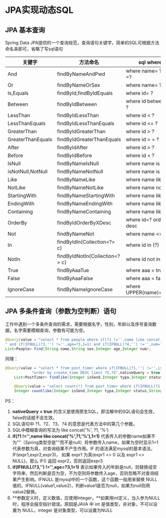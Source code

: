 # JPA实现动态SQL


<!--more-->

## JPA 基本查询

Spring Data JPA提供的一个查询规范，查询语句关键字，简单的SQL可根据方法命名来即可，省略了写sql语句

|   关键字    |   方法命名   |    sql where字句   |
| ---- | ---- | ---- |
|And            |         findByNameAndPwd        |            where name= ? and pwd =?|
|Or                |      findByNameOrSex            |         where name= ? or sex=?|
|Is,Equals         |      findById,findByIdEquals      |       where id= ?|
|Between       |          findByIdBetween         |            where id between ? and ?|
|LessThan        |        findByIdLessThan           |         where id < ?|
|LessThanEquals  |      findByIdLessThanEquals     |        where id <= ?|
|GreaterThan         |    findByIdGreaterThan           |      where id > ?|
|GreaterThanEquals      | findByIdGreaterThanEquals    |       where id > = ?|
|After            |       findByIdAfter            |           where id > ?|
|Before               |   findByIdBefore         |             where id < ?|
|IsNull              |    findByNameIsNull            |        where name is null|
|isNotNull,NotNull    |   findByNameNotNull           |        where name is not null|
|Like             |       findByNameLike         |             where name like ?|
|NotLike           |      findByNameNotLike         |          where name not like ?|
|StartingWith   |         findByNameStartingWith       |       where name like ‘?%’|
|EndingWith   |           findByNameEndingWith    |            where name like ‘%?’|
|Containing      |        findByNameContaining     |           where name like ‘%?%’|
|OrderBy      |           findByIdOrderByXDesc     |           where id=? order by x desc|
|Not           |          findByNameNot              |         where name <> ?|
|In             |         findByIdIn(Collection<?> c)     |    where id in (?)|
|NotIn       |            findByIdNotIn(Collection<?> c)  |    where id not in (?)|
|True          |          findByAaaTue              |          where aaa = true|
|False          |         findByAaaFalse           |           where aaa = false|
|IgnoreCase    |          findByNameIgnoreCase          |      where UPPER(name)=UPPER(?)|

## JPA 多条件查询（参数为空判断）语句

工作中遇到一个多条件查询的需求，需要根据名字，性别，年龄以及序号查询数据，名字需要模糊查询，参数有可能为空。

```java
@Query(value = "select * from people where if(?1 !='',name like concat('%',?1,'%'),1=1) and if(?2 !='',sex=?2,1=1)"+
" and if(IFNULL(?3,'') !='',age=?3,1=1) and if(IFNULL(?4,'') !='',num=?4,1=1) ",nativeQuery = true)
List<People> find(String name,String sex,Integer age,Integer num);
```

同理：

```Java
@Query(value = "select * from post_timer where if(IFNULL(?1,'') !='',is_send=?1,1=1) and if(IFNULL(?2,'') !='',typa=?2,1=1) and if(IFNULL(?3,'') !='',status=?3,1=1) and if(?4 !='',content like concat('%',?4,'%'),1=1) "+
            "order by create_time DESC limit ?5,?6",nativeQuery = true)
    List<PostTimer> findlike(Integer isSend,Integer typa,Integer status,String likeString,Integer page,Integer limit);

    @Query(value = "select count(*) from post_timer where if(IFNULL(?1,'') !='',is_send=?1,1=1) and if(IFNULL(?2,'') !='',typa=?2,1=1) and if(IFNULL(?3,'') !='',status=?3,1=1) and if(?4 !='',content like concat('%',?4,'%'),1=1) ",nativeQuery = true)
    Integer countlike(Integer isSend,Integer typa,Integer status,String likeString);
```

PS：

1. **nativeQuery = true** 的含义是使用原生SQL，即注解中的SQL语句会生效，false的话就不会生效。
2. SQL语句中 ?1、?2、?3、?4 的意思是代表方法中的第几个参数。
3. SQL中模糊查询的写法为 like concat('%', ?1, '%')
4. **if(?1 !='',name like concat('%',?1,'%'),1=1)** 代表传入的参数name如果不为""（Spring类型空是""而不是null）将参数传入name，如果为空时显示1=1 代表参数为真，对查询结果不产生作用。IF 的语法满足mysql的基本语法，IF(expr1,expr2,expr3)， 如果 expr1 为真(expr1 <> 0 以及 expr1 <> NULL)，那么 IF() 返回 expr2，否则返回expr3
5. **if(IFNULL(?3,'') !='',age=?3,1=1)** 表示如果传入的年龄是null，则替换成空字符串，然后判断是否为空，不为空则将参数传入age，否则忽略不对查询结果产生影响。IFNULL 是mysql中的一个函数，这个函数一般用来替换 NULL 值的。IFNULL(value1,value2)，判断value1是否为null，如果为null则用value2替换。
6. **参数定义时，定义数值，应使用Integer，**如果用int定义，当入参为NULL时，程序会报空指针错误。原因是JAVA 中 int 是值类型，非对象，不可以设置为 NULL，integer 是对象类型，可以设置为NULL
